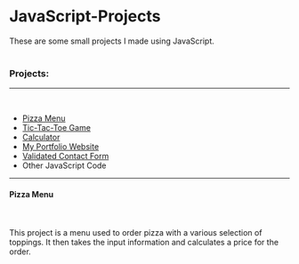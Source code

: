 # JavaScript-Projects

These are some small projects I made using JavaScript. <br>
<br>
<h3>Projects:</h3>
<hr><br>
<ul>
  <li>
    <a href="./Pizza_Project">Pizza Menu</a>
  </li>
  <li>
    <a href="./TicTacToe">Tic-Tac-Toe Game</a>
  </li>
  <li>
    <a href="./Calculator">Calculator</a>
  </li>
  <li>
    <a href="./Student_Portfolio">My Portfolio Website</a>
  </li>
  <li>
    <a href="./HTML_2.html">Validated Contact Form</a>
  </li>
  <li>
    Other JavaScript Code
  </li>
</ul
  <br>
<hr>
<h4>Pizza Menu</h4><br>
<br>
This project is a menu used to order pizza with a various selection of toppings. It then takes the input information and calculates a price for the order.
             
          
